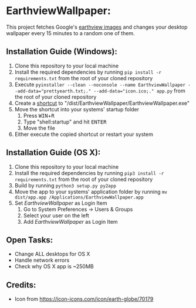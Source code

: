 # EarthviewWallpaper:
This project fetches Google's [earthview images](https://earthview.withgoogle.com/) and changes your desktop wallpaper every 15 minutes to a random one of them.


## Installation Guide (Windows):
1. Clone this repository to your local machine
2. Install the required dependencies by running `pip install -r requirements.txt` from the root of your cloned repository
3. Execute `pyinstaller --clean --noconsole --name EarthviewWallpaper --add-data="prettyearth.txt;." --add-data="icon.ico;." app.py` from the root of your cloned repository
4. Create a [shortcut](https://www.computerhope.com/issues/ch000739.htm) to "/dist/EarthviewWallpaper/EarthviewWallpaper.exe"
5. Move the shortcut into your systems' startup folder
    1. Press <kbd>WIN</kbd>+<kbd>R</kbd>
    2. Type "shell:startup" and hit <kbd>ENTER</kbd>
    3. Move the file
6. Either execute the copied shortcut or restart your system


## Installation Guide (OS X):
1. Clone this repository to your local machine
2. Install the required dependencies by running `pip3 install -r requirements.txt` from the root of your cloned repository
3. Build by running `python3 setup.py py2app`
4. Move the app to your systems' application folder by running `mv dist/app.app /Applications/EarthviewWallpaper.app`
5. Set *EarthviewWallpaper* as Login Item
    1. Go to System Preferences -> Users & Groups
    2. Select your user on the left
    3. Add *EarthviewWallpaper* as Login Item


## Open Tasks:
* Change ALL desktops for OS X
* Handle network errors
* Check why OS X app is ~250MB

## Credits:
* Icon from https://icon-icons.com/icon/earth-globe/70179